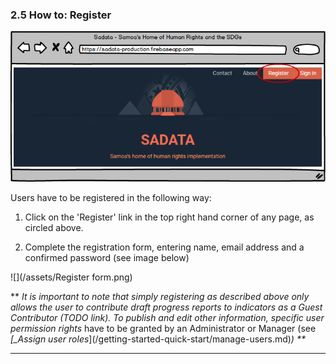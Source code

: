 ### 2.5 How to: Register

![](/assets/Registration.png)

Users have to be registered in the following way:

1. Click on the 'Register' link in the top right hand corner of any page, as circled above.

2. Complete the registration form, entering name, email address and a confirmed password \(see image below\)

![](/assets/Register form.png)

\*\* _It is important to note that simply registering as described above only allows the user to contribute draft progress reports to indicators as a Guest Contributor \(TODO link\). To publish and edit other information, specific user permission rights_ have to be granted by an Administrator or Manager \(see _\[\_Assign user roles_\]\(/getting-started-quick-start/manage-users.md\)_\) \*\*_

---



